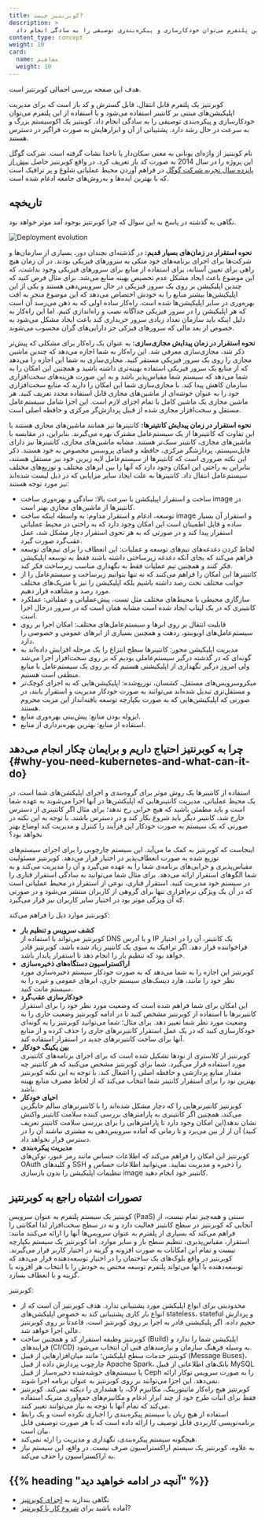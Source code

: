 ```yaml
---
title: کوبرنتیز چیست?
description: >
  کوبرنتیز یک پلتفرم قابل انتقال، قابل گسترش و کد باز است که برای مدیریت اپلیکیشن‌های مبتنی بر کانتینر استفاده می‌شود و با استفاده از این پلتفرم می‌توان خودکارسازی و پیکره‌بندری توصیقی را به سادگی انجام داد.
content_type: concept
weight: 10
card:
  name: مفاهیم
  weight: 10
---
```


<!-- overview -->
هدف این صفحه بررسی اجمالی کوبرنتیز است.


<!-- body -->

  کوبرنتیز یک پلتفرم قابل انتقال، قابل گسترش و کد باز است که برای مدیریت اپلیکیشن‌های مبتنی بر کانتینر استفاده می‌شود و با استفاده از این پلتفرم می‌توان خودکارسازی و پیکره‌بندی توصیقی را به سادگی انجام داد. کوبنتیز یک اکوسیستم بزرگ و به سرعت در حال رشد دارد. پشتیبانی از آن و ابزارهایش به صورت فراگیر در دسترس هستند.

نام کوبنتیز از واژه‌ای یونانی به معنی سکان‌دار یا ناخدا نشات گرفته است. شرکت گوگل این پروژه را در سال 2014 به صورت کد باز تعریف کرد. در واقع کوبرنتیز حاصل [بیش از پانزده سال تجربه شرکت گوگل](/blog/2015/04/borg-predecessor-to-kubernetes/) در فراهم آوردن محیط عملیاتی شلوغ و پر ترافیک است که با بهترین ایده‌ها و به‌روش‌های جامعه ادغام شده است.

## تاریخچه

نگاهی به گذشته در پاسخ به این سوال که چرا کوبرنتیز بوجود آمد موثر خواهد بود.

![Deployment evolution](/images/docs/Container_Evolution.svg)

**نحوه استقرار در زمان‌های بسیار قدیم:**
در گذشته‌ای نچندان دور، بسیاری از سازمان‌ها و شرکت‌ها برای اجرای برنامه‌های خود متکی به سرورهای فیزیکی بودند. در آن زمان هیچ راهی برای تعیین آستانه، برای استفاده از منابع برای سرورهای فیزیکی وجود نداشت، که این موضوع باعث ایجاد مشکل عدم تخصیص بهینه منابع می‌شد. برای مثال فرض کنید که چندین اپلیکیشن بر روی یک سرور فیزیکی در حال سرویس‌دهی هستند و یکی از این اپلیکیشن‌ها بیشتر منابع را به خودش اختصاص می‌دهد که این موضوع منجر به افت بهره‌وری در سایر اپلیکیشن‌ها شده است. راه‌کار ساده اولی که به ذهن می‌رسد آن است که هر اپلیکیشن را در سرور فیزیکی جداگانه نصب و راه‌اندازی کنیم. اما این راه‌کار به دلیل اینکه باید سازمان تعداد زیادی سرور خریداری کند باعث ایجاد مشکل می‌شود به خصوص از بعد مالی که سرورهای فیزکی جز دارایی‌های گران محسوب می‌شوند.

**نحوه استقرار در زمان پیدایش مجازی‌سازی:**
به عنوان یک راه‌کار برای مشکلی که پیش‌تر ذکر شد، مجازی‌سازی معرفی شد. این راه‌کار به شما اجازه می‌دهد که چندین ماشین مجازی را روی یک سرور فیزیکی مستقر کنید.
مجازی‌سازی به شما این اجازه را می‌دهد که از منابع یک سرور فیزیکی استفاده بهینه‌تری داشته باشید و همچنین این امکان را به شما می‌دهد که سیستم شما مقیاس‌پذیر باشد و به این صورت هزینه‌های سخت‌افزاری سازمان کاهش پیدا کند. با مجازی‌سازی شما این امکان را دارید که منابع سخت‌افزاری خود را به عنوان خوشه‌ای از ماشین‌های مجازی قابل استفاده مجدد تعریف کنید.
هر ماشین مجازی یک ماشین کامل با تمام اجزای لازم است. این اجزا شامل سیستم‌عامل مستقل و سخت‌افزار مجازی شده از قبیل پردازش‌گر مرکزی و حافظه اصلی است.

**نحوه استقرار در زمان پیدایش کانتینرها:**
کانتینرها نیز همانند ماشین‌های مجازی هستند با این تفاوت که کانتینرها از یک سیستم‌عامل مشترک بهره می‌گیرند. بنابراین، در مقایسه با ماشین‌های مجازی، کانتینر سبک‌تر هستند. مشابه ماشین‌های مجازی، کانتینرها نیز دارای فایل‌سیستم، پردازشگر مرکزی، حافظه و فضای پروسس مخصوص به خود هستند. ذکر این نکته ضروری است که کانتینرها از سیستم‌عامل لایه زیرین خود نیز مستقل هستند، بنابراین به راحتی این امکان وجود دارد که آنها را بین ابرهای مختلف و توزیع‌های مختلف سیستم‌عامل انتقال داد.
کانتینرها به علت ایجاد سایر مزایایی که در ذیل لیست شده‌اند نیز مورد توجه هستند:

* ساخت و استقرار اپیلیکشن با سرعت بالا: سادگی و بهره‌وری ساخت image در کانتینرها از ماشین‌های مجازی بهتر است.
* توسعه، ادغام و استقرار مداوم: به واسطه اینکه ساخت image و استقرار آن بسیار ساده و قابل اطمینان است این امکان وجود دارد که به راحتی در محیط عملیاتی استقرار پیدا کند و در صورتی که به هر نحوی استقرار دچار مشکل شد، عمل عقب‌گرد صورت گیرد.
* لحاظ کردن دغدغه‌های تیم‌های توسعه و عملیات: این انعطاف را برای تیم‌های توسعه فراهم می‌کند که بجای آنکه دغدغه زیرساختی داشته باشند فقط به توسعه اپلیکیشن فکر کنند و همچنین تیم عملیات فقط به نگهداری مناسب زیرساخت فکر کند.
* کانتینرها این امکان را فراهم می‌کنند که نه تنها بتوانیم زیرساخت و سیستم‌عامل را از جوانب مختلف تحت رصد داشته باشیم بلکه اپلیکیشن را نیز با متریک‌های مختلف مورد رصد و مشاهده قرار دهیم.
* سازگاری محیطی با محیط‌های مختلف مثل تست، پیش‌عملیاتی و عملیاتی: عملکرد کانتینری که در یک لپتاپ ایجاد شده است مشابه همان است که در سرور درحال اجرا است.
* قابلیت انتقال بر روی ابرها و سیستم‌عامل‌های مختلف: امکان اجرا بر روی سیستم‌عامل‌های اوبوبنتو، ردهت و همچنین بسیاری از ابرهای عمومی و خصوصی را دارد.
* مدیریت اپلیکیشن محور: کانتینرها سطح انتزاع را یک مرحله افزایش داده‌اند به گونه‌ای که در گذشته درگیر سیستم‌عاملی بودیم که بر روی سخت‌افزار اجرا می‌شد ولی امروز درگیر نگهداری از اپلیکیشنی هستیم که بر روی یک سیستم‌عامل با منابع منطقی است هستیم.
* میکروسرویس‌های مستقل، کشسان، توزیع‌شده: اپلیکیشن‌هایی که به اجزای کوچک‌تر و مستقل‌تری تبدیل شده‌اند می‌توانند به صورت خودکار مدیریت و استقرار یابند، در صورتی که اپلیکیشن‌هایی که به صورت یکپارچه توسعه یافته‌انداز این مزیت محروم هستند.
* ایزوله بودن منابع: پیش‌بینی بهره‌وری منابع.
* استفاده از منابع: بهترین بهره‌برداری از منابع.

## چرا به کوبرنتیز احتیاج داریم و برایمان چکار انجام می‌دهد {#why-you-need-kubernetes-and-what-can-it-do}

استفاده از کانتینرها یک روش موثر برای گروه‌بندی و اجرای اپلیکشن‌های شما است. در یک محیط عملیاتی، مدیریت کانتینرهایی که اپلیکشن‌ها در آنها اجرا می‌شوند به عهده شما است و باید مطمئن باشید که هیچ خرابی رخ ندهد؛ برای مثال اگر کانتینری از دسترس خارج شد، کانتینر دیگر باید شروع بکار کند و در دسترس باشند. با توجه به این نکته در صورتی که یک سیستم به صورت خودکار این فرآیند را کنترل و مدیریت کند اوضاع بهتر نخواهد بود؟

اینجاست که کوبرنتیز به کمک ما می‌آید. این سیستم چارچوبی را برای اجرای سیستم‌های توزیع شده به صورت انعطاف‌پذیر در اختیار قرار می‌دهد. کوبرنتیز مسئولیت مقیاس‌پذیری و خرابی‌های برنامه‌ی شما را به عهده می‌گیرد و آن را مدیریت می‌کند و به شما الگوهای استقرار ارائه می‌دهد. برای مثال شما می‌توانید به سادگی استقرار قناری را در سیستم خود مدیریت کنید. استقرار قناری، نوعی از استقرار در محیط عملیاتی است که در آن یک ویژگی نرم‌افزاری تنها برای گروهی از کاربران منتشر می‌شود و در صورتی که آن ویژگی موثر بود در اختیار سایر کاربران نیز قرار می‌گیرد.

کوبرنتیز موارد ذیل را فراهم می‌کند:

* **کشف سرویس و تنظیم بار**  
کوبرنتیز می‌تواند با استفاده از DNS و یا آدرس IP یک کانتینر، آن را در اختیار فراخواننده قرار دهد. اگر ترافیک به سوی یک کانتینر زیاد شده باشد، کوبرنتیز قادر خواهد بود که تنظیم بار را انجام دهد تا استقرار پایدار باشد.
* **اراکستراسیون دستگاه‌های ذخیره‌سازی**  
کوبرنتیز این اجازه را به شما می‌دهد که به صورت خودکار سیستم ذخیره‌سازی مورد نظر خود را مانند، هارد دیسک‌های سیستم جاری، ابرهای عمومی و غیره را به سیستم مانت کنید.
* **خودکارسازی عقب‌گرد**  
این امکان برای شما فراهم شده است که وضعیت مورد نظر خود را برای استقرار کانتیرنرها با استفاده از کوبرنتیز مشخص کنید تا در ادامه کوبرنتیز وضعیت جاری را به وضعیت مورد نظر شما تغییر دهد. برای مثال؛ شما می‌توانید کوبرنتیز را به گونه‌ای خودکارسازی کنید که در یک عمل استقرار کانتیرنرهای جاری را حذف کرده و از منابع آنها برای ساخت کانتیرنرهای جدید در استقرار استفاده کند.
* **بین پکینگ خودکار**  
کوبرنتیز از کلاستری از نودها تشکیل شده است که برای اجرای برنامه‌های کانتینری مورد استفاده قرار می‌گیرد. شما برای کوبرنتیز مشخص می‌کنید که هر کانتینر چه مقدار منابع پردازشی و حافظه اصلی را اشغال کند. با توجه به این نکته کوبرنتیز بهترین نود را برای استقرار کانتینر شما انتخاب می‌کند که از لحاظ مصرف منابع بهینه باشد.
* **احیای خودکار**  
کوبرنتیز کانتیرنرهایی را که دچار مشکل شده‌اند را با کانتیرنرهای سالم جایگزین می‌کند، همچنین اگر کانتینری به پارامترهای بررسی کننده سلامت کانتینر واکنش نشان ندهد(این امکان وجود دارد تا پارامترهایی را برای بررسی سلامت کانتینر تعریف کنید) آن ار از بین می‌برد و تا زمانی که آماده سرویس‌دهی به مشتری نباشند آن را در دسترس قرار نخواهد داد.
* **مدیریت پیکره‌بندی**  
کوبرنتیز این امکان را فراهم می‌کند که اطلاعات حساس مانند رمز عبور، توکن‌های OAuth و کلیدهای SSH را ذخیره و مدیریت نمایید. می‌توانید اطلاعات حساس و تنظیمات اپلیکیشن را بدون بازسازی image کانتینر خود انجام دهید.
## تصورات اشتباه راجع به کوبرنتیز

کوبنتیز یک سیستم پلتفرم به عنوان سرویس (PaaS) سنتی و همه‌چیز تمام نیست، از آنجایی که کوبرنتیز در سطح کانتینر فعالیت دارد و نه در سطح سخت‌افزار لذا امکانتی را فراهم می‌کند که بسیاری از پلفترم به عنوان سرویس‌ها آنها را ارائه می‌کنند مانند: استقرار، مقیاس‌پذیری، تنظیم سطح بار و سایر موارد. اما کوبرنتیز یک سیستم یکپارچه نیست و تمام این امکانات به صورت افزونه و گزینه در اختیار کاربر قرار می‌گیرند. کوبرنتیز در واقع بلوک‌های یک ساختمان را در اختیار توسعه‌دهنده قرار می‌دهد که توسعه‌دهنده با آنها می‌تواند پلتفرم توسعه مختص به خودش را با انتخاب هر افزونه یا گزینه و با انعطاف بسازد.

کوبرنتیز:

* محدودیتی برای انواع اپلیکشن مورد پشتیبانی ندارد. هدف کوبرنتیز آن است که از انواع بار کاری پشتیبانی کند به خصوص اپلیکشن‌های stateless، stateful و پردازش حجیم داده. اگر پلیکیشنی قادر به اجرا بر روی کوبرنتیز است، قاعدتاً بر روی کوبرنتیز عالی اجرا خواهد شد.
* کوبرنتیز وظیفه استقرار کد و همچنین ساخت (Build) اپلیکیشن شما را ندارد و فرایندهای (CI/CD) به وسیله فرهنگ سازمان و نیازمندهای فنی آن انتخاب می‌شود.
* کوبنتیز خدمات سطح اپلیکشن؛ مانند میان‌افزارهایی از قبیل (Message Buses)، چارچوب پردازش داده از قبیل Apache Spark، بانک‌های اطلاعاتی از قبیل MySQL یا سیستم‌های خوشه‌شده ذخیره‌ساز از قبیل Ceph را به صورت سرویس توکار ارائه نمی‌دهد. این اجزا می‌توانند بر روی کوبرنتیز به عنوان برنامه اجرا شوند.
* کوبرنتیز هیچ راه‌کار مانیتورینگ، مکانیزم لاگ، یا هشداری را دیکته نمی‌کند. کوبرنتیز فقط برای اثبات طرح خود از چند ابزار ادغام و مکانیزم‌های جمع‌آوری متریک استفاده می‌کند که تمام آنها با توجه به نیاز می‌توانند تغییر کنند.
* استفاده از هیچ زبان یا سیستم پیکره‌بندی را اجباری نکرده است و یک رابط برنامه‌نویسی کاربردی قابل توصیف را ارائه داده است که با هر صورت توصیفی قابل بیان است.
* هیچگونه سیستم پیکره‌بندی، نگهداری و مدیریت را ارئه نمی‌کند.
* به علاوه، کوبرنتیز یک سیستم اراکستراسیون صرف نیست. در واقع، این سیستم نیاز به اراکستراسیون را حذف می‌کند.



## {{% heading "آنچه در ادامه خواهید دید" %}}

*   نگاهی بندازید به  [اجزای کوبرنتیز](/docs/concepts/overview/components/)
*   آماده باشید برای [شروع کار با کوبرنتیز](/docs/setup/)?

